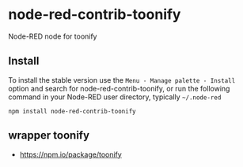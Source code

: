 node-red-contrib-toonify
================

Node-RED node for toonify



## Install

To install the stable version use the `Menu - Manage palette - Install`
option and search for node-red-contrib-toonify, or run the following
command in your Node-RED user directory, typically `~/.node-red`

    npm install node-red-contrib-toonify

## wrapper toonify 
- https://npm.io/package/toonify

